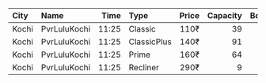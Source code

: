| City  | Name         |  Time | Type        | Price | Capacity | Booked |
| :---- | :----------- | ----: | :---------- | ----: | -------: | -----: |
| Kochi | PvrLuluKochi | 11:25 | Classic     |  110₹ |       39 |     20 |
| Kochi | PvrLuluKochi | 11:25 | ClassicPlus |  140₹ |       91 |     47 |
| Kochi | PvrLuluKochi | 11:25 | Prime       |  160₹ |       64 |     32 |
| Kochi | PvrLuluKochi | 11:25 | Recliner    |  290₹ |        9 |      5 |